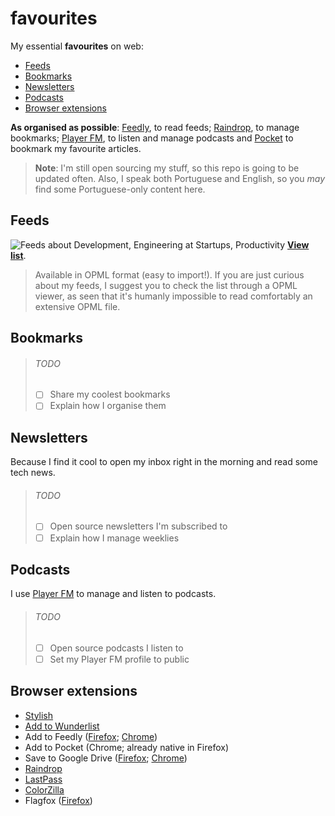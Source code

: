 # favourites
My essential **favourites** on web:
- [Feeds](#newsletters)
- [Bookmarks](#bookmarks)
- [Newsletters](#newsletters)
- [Podcasts](#podcasts)
- [Browser extensions](#)

**As organised as possible**: [Feedly](http://feedly.com/), to read feeds; [Raindrop](http://raindrop.io), to manage bookmarks; [Player FM](https://player.fm), to listen and manage podcasts and  [Pocket](https://getpocket.com/a/favorites/list) to bookmark my favourite articles.

> **Note**: I'm still open sourcing my stuff, so this repo is going to be updated often. Also, I speak both Portuguese and English, so you *may* find some Portuguese-only content here.

## Feeds
![Feeds about Development, Engineering at Startups, Productivity](http://cl.ly/image/3D2K1r0m3y05/Image%202015-07-29%20at%203.12.12%20pm.png)
**[View list](feeds.opml)**.
> Available in OPML format (easy to import!). If you are just curious about my feeds, I suggest you to check the list through a OPML viewer, as seen that it's humanly impossible to read comfortably an extensive OPML file.

## Bookmarks
> ###### TODO
> - [ ] Share my coolest bookmarks
> - [ ] Explain how I organise them

## Newsletters
Because I find it cool to open my inbox right in the morning and read some tech news.
> ###### TODO
> - [ ] Open source newsletters I'm subscribed to
> - [ ] Explain how I manage weeklies

## Podcasts
I use [Player FM](https://player.fm) to manage and listen to podcasts.
> ###### TODO
> - [ ] Open source podcasts I listen to
> - [ ] Set my Player FM profile to public

## Browser extensions
- [Stylish](https://userstyles.org)
- [Add to Wunderlist](https://www.wunderlist.com/download)
- Add to Feedly ([Firefox](https://addons.mozilla.org/en-US/firefox/addon/add-to-feedly/?src=search);  [Chrome](https://chrome.google.com/webstore/detail/feedly-mini/ndhinffkekpekljifjkkkkkhopnjodja?hl=en))
- Add to Pocket (Chrome; already native in Firefox)
- Save to Google Drive ([Firefox](https://addons.mozilla.org/EN-US/firefox/addon/save-to-google-drive/?src=search); [Chrome](https://chrome.google.com/webstore/detail/save-to-google-drive/gmbmikajjgmnabiglmofipeabaddhgne))
- [Raindrop](https://raindrop.io/pages/download#download-extension)
- [LastPass](https://lastpass.com/download)
- [ColorZilla](http://www.colorzilla.com)
- Flagfox ([Firefox](https://addons.mozilla.org/firefox/addon/flagfox))
